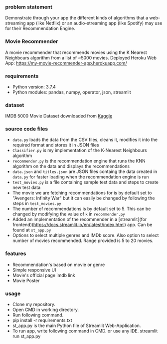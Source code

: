 ### problem statement 
Demonstrate through your app the different kinds of algorithms that a web-streaming app (like Netflix) or an audio-streaming app (like Spotify) may use for their Recommendation Engine.

### Movie Recommender  
A movie recommender that recommends movies using the K Nearest Neighbours algorithm from a list of ~5000 movies. Deployed Heroku Web App: https://my-movie-recommender-app.herokuapp.com/

### requirements
- Python version: 3.7.4
- Python modules: pandas, numpy, operator, json, streamlit

### dataset
IMDB 5000 Movie Dataset downloaded from [Kaggle](https://www.kaggle.com/carolzhangdc/imdb-5000-movie-dataset)

### source code files
- ```data.py``` loads the data from the CSV files, cleans it, modifies it into the required format and stores it in JSON files
- ```Classifier.py``` is my implementation of the K-Nearest Neighbours algorithm
- ```recommender.py``` is the recommendation engine that runs the KNN algorithm on the data and displays the recommendations
- ```data.json``` and ```titles.json``` are JSON files containg the data created in ```data.py``` for faster loading when the recommendation engine is run
- ```test_movies.py``` is a file containing sample test data and steps to create new test data
- The movie we are fetching recommendations for is by default set to "Avengers: Infinity War" but it can easily be changed by following the steps in ```test_movies.py```
- The number of recommendations is by default set to 5. This can be changed by modifying the value of ```k``` in ```recommender.py``` 
- Added an implementation of the recommender in a [streamlit](for frontend)(https://docs.streamlit.io/en/latest/index.html) app. Can be found at ```st_app.py```
- Options to select multiple genres and IMDb score. Also option to select number of movies recommended. Range provided is 5 to 20 movies.

### features
- Recommendation's based on movie or genre 
- Simple responsive UI
- Movie's official page imdb link
- Movie Poster


### usage
- Clone my repository.
- Open CMD in working directory.
- Run following command.
- pip install -r requirements.txt
- st_app.py is the main Python file of Streamlit Web-Application.
- To run app, write following command in CMD. or use any IDE.
 streamlit run st_app.py
